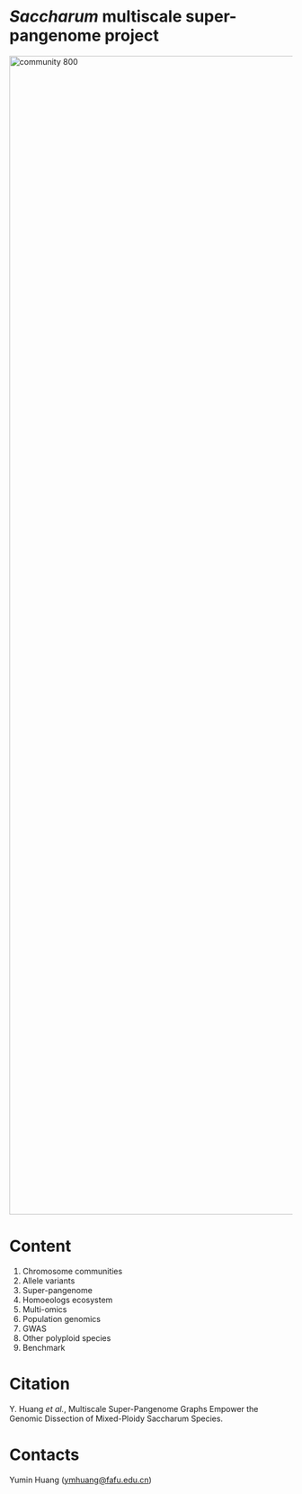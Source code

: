 # *Saccharum* multiscale super-pangenome project

<img width="5107" height="2060" alt="community 800" src="https://github.com/user-attachments/assets/4c9b3225-8d95-4d41-8947-410a49e3b454" />


# Content

1. Chromosome communities
2. Allele variants
3. Super-pangenome
4. Homoeologs ecosystem
5. Multi-omics
6. Population genomics
7. GWAS
8. Other polyploid species
9. Benchmark

# Citation

Y. Huang *et al.*, Multiscale Super-Pangenome Graphs Empower the Genomic Dissection of Mixed-Ploidy Saccharum Species. 

# Contacts

Yumin Huang (ymhuang@fafu.edu.cn)
